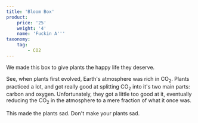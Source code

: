 ```yaml
---
title: 'Bloom Box'
product:
    price: '25'
    weight: '4'
    name: 'Fuckin A'''
taxonomy:
    tag:
        - CO2
---
```


We made this box to give plants the happy life they deserve.

See, when plants first evolved, Earth's atmosphere was rich in CO<sub>2</sub>. Plants practiced a lot, and got really good at splitting CO<sub>2</sub> into it's two main parts: carbon and oxygen. Unfortunately, they got a little too good at it, eventually reducing the CO<sub>2</sub> in the atmosphere to a mere fraction of what it once was.

This made the plants sad. Don't make your plants sad.